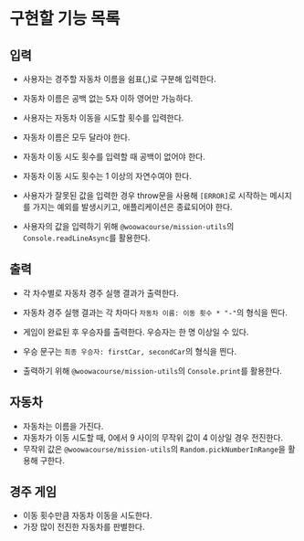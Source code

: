 # 구현할 기능 목록
## 입력
- 사용자는 경주할 자동차 이름을 쉼표(,)로 구분해 입력한다.
- 자동차 이름은 공백 없는 5자 이하 영어만 가능하다.
- 사용자는 자동차 이동을 시도할 횟수를 입력한다.
- 자동차 이름은 모두 달라야 한다.


- 자동차 이동 시도 횟수를 입력할 때 공백이 없어야 한다.
- 자동차 이동 시도 횟수는 1 이상의 자연수여야 한다.


- 사용자가 잘못된 값을 입력한 경우 throw문을 사용해 `[ERROR]`로 시작하는 메시지를 가지는 예외를 발생시키고, 애플리케이션은 종료되어야 한다.
- 사용자의 값을 입력하기 위해 `@woowacourse/mission-utils`의 `Console.readLineAsync`를 활용한다.


## 출력
- 각 차수별로 자동차 경주 실행 결과가 출력한다.
- 자동차 경주 실행 결과는 각 차마다 `자동차 이름: 이동 횟수 * "-"`의 형식을 띈다.

- 게임이 완료된 후 우승자를 출력한다. 우승자는 한 명 이상일 수 있다.
- 우승 문구는 `최종 우승자: firstCar, secondCar`의 형식을 띈다.
- 출력하기 위해 `@woowacourse/mission-utils`의 `Console.print`를 활용한다.

## 자동차
- 자동차는 이름을 가진다.
- 자동차가 이동 시도할 때, 0에서 9 사이의 무작위 값이 4 이상일 경우 전진한다.
- 무작위 값은 `@woowacourse/mission-utils`의 `Random.pickNumberInRange`을 활용해 구한다.

## 경주 게임
- 이동 횟수만큼 자동차 이동을 시도한다.
- 가장 많이 전진한 자동차를 판별한다.
